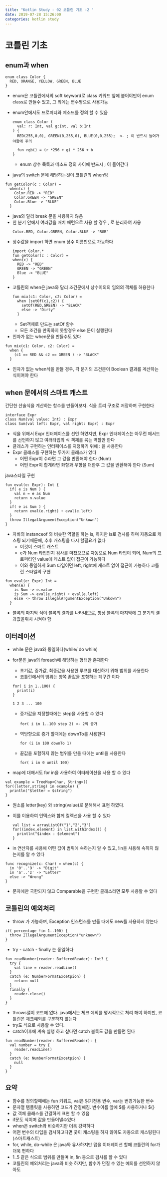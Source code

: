 ```yaml
---
title: "Kotlin Study - 02 코틀린 기초 -2 "
date: 2019-07-28 15:26:00 
categories: kotlin study
---
```


# 코틀린 기초

## enum과 when
~~~
enum class Color {
  RED, ORANGE, YELLOW, GREEN, BLUE
}
~~~
* enum은 코틀린에서의 soft keyword로 class 키워드 앞에 붙어야만이 enum class로 만들수 있고, 그 외에는 변수명으로 사용가능
* enum안에서도 프로퍼티와 메소드를 정의 할 수 있음
  ~~~
  enum class Color (
    val: r: Int, val g:Int, val b:Int
  ) {
    RED(255,0,0), GREEN(0,255,0), BLUE(0,0,255);  <- ; 이 반드시 들어가야함에 주의
    
    fun rgb() = (r *256 + g) * 256 + b
  }
  ~~~
  * enum 상수 목록과 메소드 정의 사이에 반드시 ; 이 들어간다
  
* java의 switch 문에 해당하는것이 코틀린의 when임
~~~
fun getColor(c : Color) = 
  when(c) {
    Color.RED -> "RED"
    Color.GREEN -> "GREEN"
    Color.Blue -> "BLUE"
  }
~~~
* java와 달리 break 문을 사용하지 않음
* 한 분기 안에서 여러값을 매치 패턴으로 사용 할 경우 , 로 분리하여 사용
  ~~~
  Color.RED, Color.GREEN, Color.BLUE -> "RGB"
  ~~~
* 상수값을 import 하면 enum 상수 이름만으로 가능하다
  ~~~
  import Color.*
  fun getColor(c : Color) = 
  when(c) {
    RED -> "RED"
    GREEN -> "GREEN"
    Blue -> "BLUE"
  }
  ~~~
* 코틀린의 when은 java와 달리 조건문에서 상수이외의 임의의 객체를 허용한다
  ~~~
  fun mix(c1: Color, c2: Color) = 
    when (setOf(c1,c2)) {
      setOf(RED,GREEN) -> "BLACK"
      else -> "Dirty"
    }
  ~~~
  - Set객체로 만드는 setOf 함수
  - 모든 조건을 만족하지 못할경우 else 문이 실행된다
* 인자가 없는 when문을 만들수도 있다
~~~
fun mix(c1: Color, c2: Color) =
  when {
    (c1 == RED && c2 == GREEN ) -> "BLACK"
  }
~~~
  - 인자가 없는 when식을 만들 경우, 각 분기의 조건문이 Boolean 결과를 계산하는 식이여야 한다

## when 문에서의 스마트 캐스트
간단한 산술식을 계산하는 함수를 만들어보자. 식을 트리 구조로 저장하며 구현한다
~~~
interface Expr
class Num(val value: Int) : Expr
class Sum(val left: Expr, val right: Expr) : Expr
~~~
* 식을 위해서 Expr 인터페이스를 선언 하였지만, Expr 인터페이스는 아무런 메서드를 선언하지 않고 여러타입의 식 객체를 묶는 역할만 한다
* 클래스가 구현하는 인터페이스를 지정하기 위해 : 을 사용한다
* Expr 클래스를 구현하는 두가지 클래스가 있다
  - 어떤 Expr이 수라면 그 값을 반환해야 한다 (Num)
  - 어떤 Expr이 합계라면 좌항과 우항을 더한후 그 값을 반환해야 한다 (Sum)

java스타일 구현
~~~
fun eval(e: Expr): Int {
  if( e is Num ) {
    val n = e as Num
    return n.value
  }
  if( e is Sum ) {
    return eval(e.right) + eval(e.left)
  }
  throw IllegalArgumentException("Unkown")
}
~~~
* 자바의 instanceof 와 비슷한 역할을 하는 is, 하지만 is로 검사를 하며 자동으로 캐스팅 되기때문에, 추후 캐스팅을 다시 할필요가 없다
  - 이것이 스마트 캐스트
  - e가 Num 타입인지 검사를 마쳤으므로 자동으로 Num 타입이 되어, Num의 프로퍼티인 value에 캐스트 없이 접근이 가능하다
  - 이와 동일하게 Sum 타입이면 left, right에 캐스트 없이 접근이 가능하다
코틀린 스타일의 구현
~~~
fun eval(e: Expr) Int =
  when(e) {
    is Num -> e.value
    is Sum -> eval(e.right) + eval(e.left)
    else -> throw IllegalArgumentException("Unkown")
  }
~~~
* 블록의 마지막 식이 블록의 결과를 나타내므로, 항상 블록의 마지막에 그 분기의 결과값을위치 시켜야 함

## 이터레이션
* while 문은 java와 동일하다(while/ do while)
* for문은 java의 foreach에 해당하는 형태만 존재한다
  - 초기값, 증가값, 최종값을 사용한 루프를 대신하기 위해 범위를 사용한다
  - 코틀린에서의 범위는 양쪽 끝값을 포함하는 폐구간 이다 
  ~~~
  for( i in 1..100) {
    print(i)
  }
  
  1 2 3 ... 100
  ~~~
  - 증가값을 지정할때에는 step을 사용할 수 있다
  
    ~~~
    for( i in 1..100 step 2) <- 2씩 증가
    ~~~
    
  - 역방향으로 증가 할때에는 downTo를 사용한다
  
    ~~~
    for (i in 100 downTo 1) 
    ~~~
    
  - 끝값을 포함하지 않는 범위를 만들 때에는 until을 사용한다
  
    ~~~
    for( i in 0 until 100)
    ~~~
    
* map에 대해서도 for in을 사용하여 이터레이션을 사용 할 수 있다

~~~
val example = TreeMap<Char, String>() 
for((letter,string) in example) {
  println("$letter = $string")
}
~~~

  - 원소를 letter(key) 와 string(value)로 분해해서 표현 하였다.
  - 이를 이용하여 인덱스와 함께 컬렉션을 사용 할 수 있다
  
    ~~~
    val list = arrayListOf("1","2","3")
    for((index,element) in list.withIndex()) {
      println("$index : $element")
    }
    ~~~
    
* in 연산자를 사용해 어떤 값이 범위에 속하는지 알 수 있고, !in을 사용해 속하지 않는지를 알 수 있다

~~~
func recognize(c: Char) = when(c) {
  in '0'..'9' -> "Digit"
  in 'a'..'z' -> "Letter"
  else -> "Wrong"
}
~~~

  - 문자에만 국한되지 않고 Comparable을 구현한 클래스라면 모두 사용할 수 있다

## 코틀린의 예외처리
* throw 가 가능하며, Exception 인스턴스를 만들 때에도 new를 사용하지 않는다

~~~
if( percentage !in 1..100) {
  throw IllegalArgumentException("unknown")
}
~~~

* try - catch - finally 는 동일하다

~~~
fun readNumber(reader: BufferedReader): Int? {
  try {
    val line = reader.readLine()
  }
  catch (e: NumberFormatExcetpion) {
    return null
  }
  finally {
    reader.close()
  }
}
~~~

* throws절이 코드에 없다. java에서는 체크 예외를 명시적으로 처리 해야 하지만, 코틀린은 체크예외를 구분하지 않는다
* try도 식으로 사용할 수 있다.
* catch이후에 계속 실행 하고 싶다면 catch 블록도 값을 만들면 된다

~~~
fun readNumber(reader: BufferedReader): {
  val number = try {
    reader.readLine()
  }
  catch (e: NumberFormatExcetpion) {
    null
  }
}
~~~

## 요약
* 함수를 정의할때에는 fun 키워드, val은 읽기전용 변수, var는 변경가능한 변수
* 문자열 템플릿을 사용하면 코드가 간결해짐. 변수이름 앞에 $를 사용하거나 ${}
* 값 객체 클래스를 간결하게 표현 할 수 있음
* if문도 식이며 값을 만들어낼수있다
* when은 switch와 비슷하지만 더욱 강력하다
* 어떤 변수의 타입을 검사하고다면 궂이 캐스팅을 하지 않아도 자동으로 캐스팅된다(스마트캐스트)
* for, while, do-while 은 java와 유사하지만 맵을 이터레이션 할때 코틀린의 for가 더욱 편하다
* 1..5 같은 식으로 범위를 만들며 in, !in 등으로 검사를 할 수 있다
* 코틀린의 예외처리는 java와 비슷 하지만, 함수가 던질 수 있는 예외를 선언하지 않아도 
